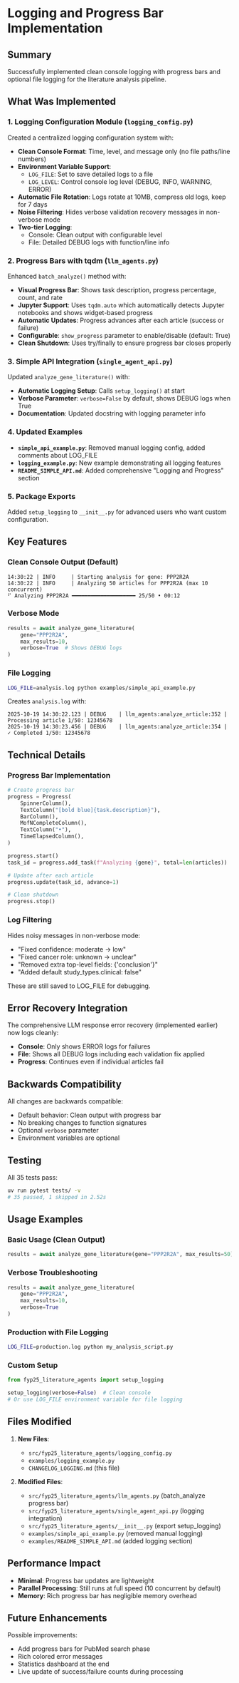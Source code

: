 # Logging and Progress Bar Implementation

## Summary

Successfully implemented clean console logging with progress bars and optional file logging for the literature analysis pipeline.

## What Was Implemented

### 1. Logging Configuration Module (`logging_config.py`)

Created a centralized logging configuration system with:

- **Clean Console Format**: Time, level, and message only (no file paths/line numbers)
- **Environment Variable Support**:
  - `LOG_FILE`: Set to save detailed logs to a file
  - `LOG_LEVEL`: Control console log level (DEBUG, INFO, WARNING, ERROR)
- **Automatic File Rotation**: Logs rotate at 10MB, compress old logs, keep for 7 days
- **Noise Filtering**: Hides verbose validation recovery messages in non-verbose mode
- **Two-tier Logging**:
  - Console: Clean output with configurable level
  - File: Detailed DEBUG logs with function/line info

### 2. Progress Bars with tqdm (`llm_agents.py`)

Enhanced `batch_analyze()` method with:

- **Visual Progress Bar**: Shows task description, progress percentage, count, and rate
- **Jupyter Support**: Uses `tqdm.auto` which automatically detects Jupyter notebooks and shows widget-based progress
- **Automatic Updates**: Progress advances after each article (success or failure)
- **Configurable**: `show_progress` parameter to enable/disable (default: True)
- **Clean Shutdown**: Uses try/finally to ensure progress bar closes properly

### 3. Simple API Integration (`single_agent_api.py`)

Updated `analyze_gene_literature()` with:

- **Automatic Logging Setup**: Calls `setup_logging()` at start
- **Verbose Parameter**: `verbose=False` by default, shows DEBUG logs when True
- **Documentation**: Updated docstring with logging parameter info

### 4. Updated Examples

- **`simple_api_example.py`**: Removed manual logging config, added comments about LOG_FILE
- **`logging_example.py`**: New example demonstrating all logging features
- **`README_SIMPLE_API.md`**: Added comprehensive "Logging and Progress" section

### 5. Package Exports

Added `setup_logging` to `__init__.py` for advanced users who want custom configuration.

## Key Features

### Clean Console Output (Default)

```
14:30:22 | INFO     | Starting analysis for gene: PPP2R2A
14:30:22 | INFO     | Analyzing 50 articles for PPP2R2A (max 10 concurrent)
⠋ Analyzing PPP2R2A ━━━━━━━━━━━━━━━━━━━━ 25/50 • 00:12
```

### Verbose Mode

```python
results = await analyze_gene_literature(
    gene="PPP2R2A",
    max_results=10,
    verbose=True  # Shows DEBUG logs
)
```

### File Logging

```bash
LOG_FILE=analysis.log python examples/simple_api_example.py
```

Creates `analysis.log` with:
```
2025-10-19 14:30:22.123 | DEBUG    | llm_agents:analyze_article:352 | Processing article 1/50: 12345678
2025-10-19 14:30:23.456 | DEBUG    | llm_agents:analyze_article:354 | ✓ Completed 1/50: 12345678
```

## Technical Details

### Progress Bar Implementation

```python
# Create progress bar
progress = Progress(
    SpinnerColumn(),
    TextColumn("[bold blue]{task.description}"),
    BarColumn(),
    MofNCompleteColumn(),
    TextColumn("•"),
    TimeElapsedColumn(),
)

progress.start()
task_id = progress.add_task(f"Analyzing {gene}", total=len(articles))

# Update after each article
progress.update(task_id, advance=1)

# Clean shutdown
progress.stop()
```

### Log Filtering

Hides noisy messages in non-verbose mode:
- "Fixed confidence: moderate -> low"
- "Fixed cancer role: unknown -> unclear"
- "Removed extra top-level fields: {'conclusion'}"
- "Added default study_types.clinical: false"

These are still saved to LOG_FILE for debugging.

## Error Recovery Integration

The comprehensive LLM response error recovery (implemented earlier) now logs cleanly:

- **Console**: Only shows ERROR logs for failures
- **File**: Shows all DEBUG logs including each validation fix applied
- **Progress**: Continues even if individual articles fail

## Backwards Compatibility

All changes are backwards compatible:
- Default behavior: Clean output with progress bar
- No breaking changes to function signatures
- Optional `verbose` parameter
- Environment variables are optional

## Testing

All 35 tests pass:
```bash
uv run pytest tests/ -v
# 35 passed, 1 skipped in 2.52s
```

## Usage Examples

### Basic Usage (Clean Output)
```python
results = await analyze_gene_literature(gene="PPP2R2A", max_results=50)
```

### Verbose Troubleshooting
```python
results = await analyze_gene_literature(
    gene="PPP2R2A",
    max_results=10,
    verbose=True
)
```

### Production with File Logging
```bash
LOG_FILE=production.log python my_analysis_script.py
```

### Custom Setup
```python
from fyp25_literature_agents import setup_logging

setup_logging(verbose=False)  # Clean console
# Or use LOG_FILE environment variable for file logging
```

## Files Modified

1. **New Files**:
   - `src/fyp25_literature_agents/logging_config.py`
   - `examples/logging_example.py`
   - `CHANGELOG_LOGGING.md` (this file)

2. **Modified Files**:
   - `src/fyp25_literature_agents/llm_agents.py` (batch_analyze progress bar)
   - `src/fyp25_literature_agents/single_agent_api.py` (logging integration)
   - `src/fyp25_literature_agents/__init__.py` (export setup_logging)
   - `examples/simple_api_example.py` (removed manual logging)
   - `examples/README_SIMPLE_API.md` (added logging section)

## Performance Impact

- **Minimal**: Progress bar updates are lightweight
- **Parallel Processing**: Still runs at full speed (10 concurrent by default)
- **Memory**: Rich progress bar has negligible memory overhead

## Future Enhancements

Possible improvements:
- Add progress bars for PubMed search phase
- Rich colored error messages
- Statistics dashboard at the end
- Live update of success/failure counts during processing
